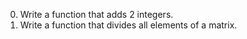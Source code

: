 0. Write a function that adds 2 integers.
1. Write a function that divides all elements of a matrix.


